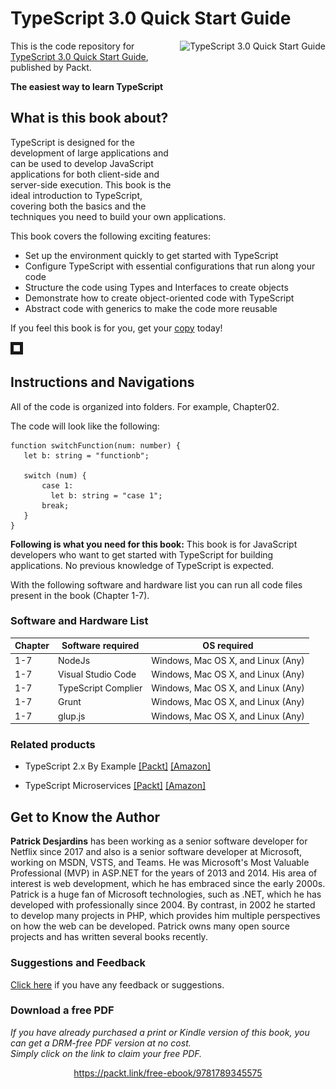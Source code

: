 # TypeScript 3.0 Quick Start Guide

<a href="https://www.packtpub.com/application-development/typescript-30-quick-start-guide?utm_source=github&utm_medium=repository&utm_campaign=9781789345575"><img src="https://dz13w8afd47il.cloudfront.net/sites/default/files/imagecache/ppv4_main_book_cover/cover_11153.png" alt="TypeScript 3.0 Quick Start Guide" height="256px" align="right"></a>

This is the code repository for [TypeScript 3.0 Quick Start Guide](https://www.packtpub.com/application-development/typescript-30-quick-start-guide?utm_source=github&utm_medium=repository&utm_campaign=9781789345575), published by Packt.

**The easiest way to learn TypeScript**

## What is this book about?
TypeScript is designed for the development of large applications and can be used to develop JavaScript applications for both client-side and server-side execution. This book is the ideal introduction to TypeScript, covering both the basics and the techniques you need to build your own applications.


This book covers the following exciting features:
* Set up the environment quickly to get started with TypeScript 
* Configure TypeScript with essential configurations that run along your code
* Structure the code using Types and Interfaces to create objects 
* Demonstrate how to create object-oriented code with TypeScript
* Abstract code with generics to make the code more reusable

If you feel this book is for you, get your [copy](https://www.amazon.com/dp/178934557X) today!

<a href="https://www.packtpub.com/?utm_source=github&utm_medium=banner&utm_campaign=GitHubBanner"><img src="https://raw.githubusercontent.com/PacktPublishing/GitHub/master/GitHub.png" 
alt="https://www.packtpub.com/" border="5" /></a>


## Instructions and Navigations
All of the code is organized into folders. For example, Chapter02.

The code will look like the following:
```
function switchFunction(num: number) {
   let b: string = "functionb";

   switch (num) {
       case 1:
         let b: string = "case 1";
       break;
   }
}
```

**Following is what you need for this book:**
This book is for JavaScript developers who want to get started with TypeScript for building applications. No previous knowledge of TypeScript is expected.

With the following software and hardware list you can run all code files present in the book (Chapter 1-7).

### Software and Hardware List

| Chapter  | Software required                   | OS required                        |
| -------- | ------------------------------------| -----------------------------------|
| 1-7      | NodeJs                              | Windows, Mac OS X, and Linux (Any) |
| 1-7      | Visual Studio Code                  | Windows, Mac OS X, and Linux (Any) |
| 1-7      | TypeScript Complier                 | Windows, Mac OS X, and Linux (Any) |
| 1-7      | Grunt                               | Windows, Mac OS X, and Linux (Any) |
| 1-7      | glup.js                             | Windows, Mac OS X, and Linux (Any) |


### Related products
* TypeScript 2.x By Example [[Packt]](https://www.packtpub.com/application-development/typescript-2x-example?utm_source=github&utm_medium=repository&utm_campaign=9781787280038) [[Amazon]](https://www.amazon.com/dp/1788293770)

* TypeScript Microservices [[Packt]](https://www.packtpub.com/application-development/typescript-microservices?utm_source=github&utm_medium=repository&utm_campaign=9781788830751) [[Amazon]](https://www.amazon.com/dp/178883075X)

## Get to Know the Author
**Patrick Desjardins**
has been working as a senior software developer for Netflix since 2017 and also is a senior software developer at Microsoft, working on MSDN, VSTS, and Teams. He was Microsoft's Most Valuable Professional (MVP) in ASP.NET for the years of 2013 and 2014. His area of interest is web development, which he has embraced since the early 2000s.
Patrick is a huge fan of Microsoft technologies, such as .NET, which he has developed with professionally since 2004. By contrast, in 2002 he started to develop many projects in PHP, which provides him multiple perspectives on how the web can be developed.
Patrick owns many open source projects and has written several books recently.


### Suggestions and Feedback
[Click here](https://docs.google.com/forms/d/e/1FAIpQLSdy7dATC6QmEL81FIUuymZ0Wy9vH1jHkvpY57OiMeKGqib_Ow/viewform) if you have any feedback or suggestions.

### Download a free PDF

 <i>If you have already purchased a print or Kindle version of this book, you can get a DRM-free PDF version at no cost.<br>Simply click on the link to claim your free PDF.</i>
<p align="center"> <a href="https://packt.link/free-ebook/9781789345575">https://packt.link/free-ebook/9781789345575 </a> </p>
